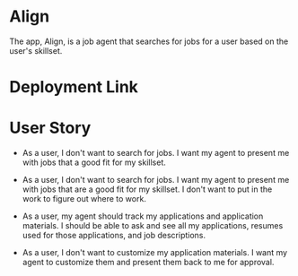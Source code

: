 # Align
The app, Align, is a job agent that searches for jobs for a user based on the user's skillset.

# Deployment Link

# User Story
* As a user, I don't want to search for jobs. I want my agent to present me with jobs that a good fit for my skillset.

* As a user, I don't want to search for jobs. I want my agent to present me with jobs that are a good fit for my skillset. I don't want to put in the work to figure out where to work.

* As a user, my agent should track my applications and application materials. I should be able to ask and see all my applications, resumes used for those applications, and job descriptions.

* As a user, I don't want to customize my application materials. I want my agent to customize them and present them back to me for approval.